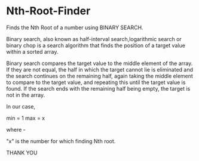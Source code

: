 # Nth-Root-Finder
Finds the Nth Root of a number using BINARY SEARCH.

Binary search, also known as half-interval search,logarithmic search or binary chop is a search algorithm that finds the position of a target value within a sorted array.

Binary search compares the target value to the middle element of the array. If they are not equal, the half in which the target cannot lie is eliminated and the search continues on the remaining half, again taking the middle element to compare to the target value, and repeating this until the target value is found. If the search ends with the remaining half being empty, the target is not in the array.


In our case, 

min = 1
max = x

where -

  "x" is the number for which finding Nth root.
  
  THANK YOU
      
